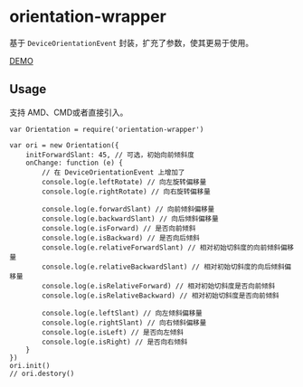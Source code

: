 # orientation-wrapper

基于 `DeviceOrientationEvent` 封装，扩充了参数，使其更易于使用。

[DEMO](https://orientation-wrapper-hgcjjahnjr.now.sh/examples/show-case.html)

## Usage

支持 AMD、CMD或者直接引入。

```
var Orientation = require('orientation-wrapper')

var ori = new Orientation({
    initForwardSlant: 45, // 可选，初始向前倾斜度
    onChange: function (e) {
        // 在 DeviceOrientationEvent 上增加了
        console.log(e.leftRotate) // 向左旋转偏移量
        console.log(e.rightRotate) // 向右旋转偏移量

        console.log(e.forwardSlant) // 向前倾斜偏移量
        console.log(e.backwardSlant) // 向后倾斜偏移量
        console.log(e.isForward) // 是否向前倾斜
        console.log(e.isBackward) // 是否向后倾斜
        console.log(e.relativeForwardSlant) // 相对初始切斜度的向前倾斜偏移量
        console.log(e.relativeBackwardSlant) // 相对初始切斜度的向后倾斜偏移量
        console.log(e.isRelativeForward) // 相对初始切斜度是否向前倾斜
        console.log(e.isRelativeBackward) // 相对初始切斜度是否向前倾斜

        console.log(e.leftSlant) // 向左倾斜偏移量
        console.log(e.rightSlant) // 向右倾斜偏移量
        console.log(e.isLeft) // 是否向左倾斜
        console.log(e.isRight) // 是否向右倾斜
    }
})
ori.init()
// ori.destory()
```
